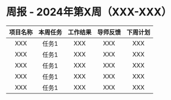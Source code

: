 
# 周报 - 2024年第X周（XXX-XXX）


|  项目名称  | 本周任务 | 工作结果 | 导师反馈 |  下周计划| 
|:----------:|:--------:|:--------:|:--------:|:--------:|
|  XXX       | 任务1    | XXX      |   XXX    |     XXX  |
|  XXX       | 任务1    | XXX      |   XXX    |     XXX  |
|  XXX       | 任务1    | XXX      |   XXX    |     XXX  |
|  XXX       | 任务1    | XXX      |   XXX    |     XXX  |
|  XXX       | 任务1    | XXX      |   XXX    |     XXX  |